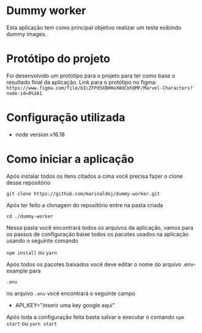 # Dummy worker

Esta aplicação tem como principal objetivo realizar um teste exibindo dummy images.

# Protótipo do projeto

Foi desenvolvido um protótipo para o projeto para ter como base o resultado final da aplicação.
Link para o protótipo no figma: 
``` https://www.figma.com/file/bIcZFPd5XBHHoXWdCbhQMF/Marvel-Characters?node-id=0%3A1 ```

# Configuração utilizada

* node version v16.18

# Como iniciar a aplicação

Após instalar todos os itens citados a cima você precisa fazer o clone desse repositório

``` git clone https://github.com/marinaldoj/dummy-worker.git ```

Após ter feito a clonagem do repositório entre na pasta criada

``` cd ./dummy-worker ```

Nessa pasta você encontrará todos os arquivos da aplicação, vamos para os passos de configuração
baixe todos os pacotes usados na aplicação usando o seguinte comando

``` npm install ``` ou ``` yarn ```

Após todos os pacotes baixados você deve editar o nome do arquivo .env-example para

``` .env ```

no arquivo `.env` você encontrará o seguinte campo 

* API_KEY="inserir uma key google aqui"

Após toda a configuração feita basta salvar e executar o comando
`npm start` ou `yarn start`
